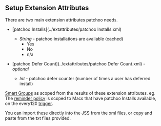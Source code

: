 Setup Extension Attributes
--------------------------
There are two main extension attributes patchoo needs.

* [patchoo Installs](../extattributes/patchoo Installs.xml)
	* *String* - patchoo installations are available (cached)
		* Yes 		
		* No 
		* n/a

* [patchoo Defer Count](../extattributes/patchoo Defer Count.xml) - *optional*
	* *Int* - patchoo defer counter (number of times a user has deferred install)
	
	
[Smart Groups](setup_smart_groups.md) as scoped from the results of these extension attributes. eg. The [reminder policy](setup_core_policies.md) is scoped to Macs that have patchoo Installs available, on the every120 [trigger](install_triggers.md).

You can import these directly into the JSS from the xml files, or copy and paste from the txt files provided.
